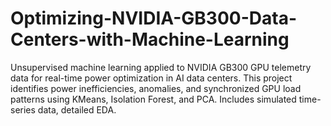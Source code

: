 # Optimizing-NVIDIA-GB300-Data-Centers-with-Machine-Learning
Unsupervised machine learning applied to NVIDIA GB300 GPU telemetry data for real-time power optimization in AI data centers. This project identifies power inefficiencies, anomalies, and synchronized GPU load patterns using KMeans, Isolation Forest, and PCA. Includes simulated time-series data, detailed EDA.
